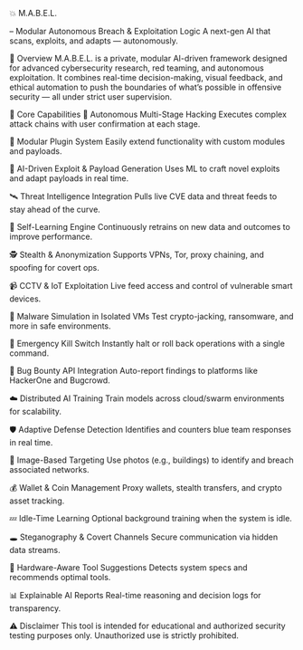 💥 M.A.B.E.L. 

– Modular Autonomous Breach & Exploitation Logic
A next-gen AI that scans, exploits, and adapts — autonomously.

🧬 Overview
M.A.B.E.L. is a private, modular AI-driven framework designed for advanced cybersecurity research, red teaming, and autonomous exploitation. It combines real-time decision-making, visual feedback, and ethical automation to push the boundaries of what’s possible in offensive security — all under strict user supervision.

🧠 Core Capabilities
🔁 Autonomous Multi-Stage Hacking
Executes complex attack chains with user confirmation at each stage.

🧩 Modular Plugin System
Easily extend functionality with custom modules and payloads.

🧠 AI-Driven Exploit & Payload Generation
Uses ML to craft novel exploits and adapt payloads in real time.

🛰️ Threat Intelligence Integration
Pulls live CVE data and threat feeds to stay ahead of the curve.

🧪 Self-Learning Engine
Continuously retrains on new data and outcomes to improve performance.

🕵️ Stealth & Anonymization
Supports VPNs, Tor, proxy chaining, and spoofing for covert ops.

📹 CCTV & IoT Exploitation
Live feed access and control of vulnerable smart devices.

🧬 Malware Simulation in Isolated VMs
Test crypto-jacking, ransomware, and more in safe environments.

🛑 Emergency Kill Switch
Instantly halt or roll back operations with a single command.

🐞 Bug Bounty API Integration
Auto-report findings to platforms like HackerOne and Bugcrowd.

☁️ Distributed AI Training
Train models across cloud/swarm environments for scalability.

🛡️ Adaptive Defense Detection
Identifies and counters blue team responses in real time.

🏢 Image-Based Targeting
Use photos (e.g., buildings) to identify and breach associated networks.

💰 Wallet & Coin Management
Proxy wallets, stealth transfers, and crypto asset tracking.

💤 Idle-Time Learning
Optional background training when the system is idle.

🕳️ Steganography & Covert Channels
Secure communication via hidden data streams.

🧰 Hardware-Aware Tool Suggestions
Detects system specs and recommends optimal tools.

📊 Explainable AI Reports
Real-time reasoning and decision logs for transparency.

⚠️ Disclaimer
This tool is intended for educational and authorized security testing purposes only. Unauthorized use is strictly prohibited.
